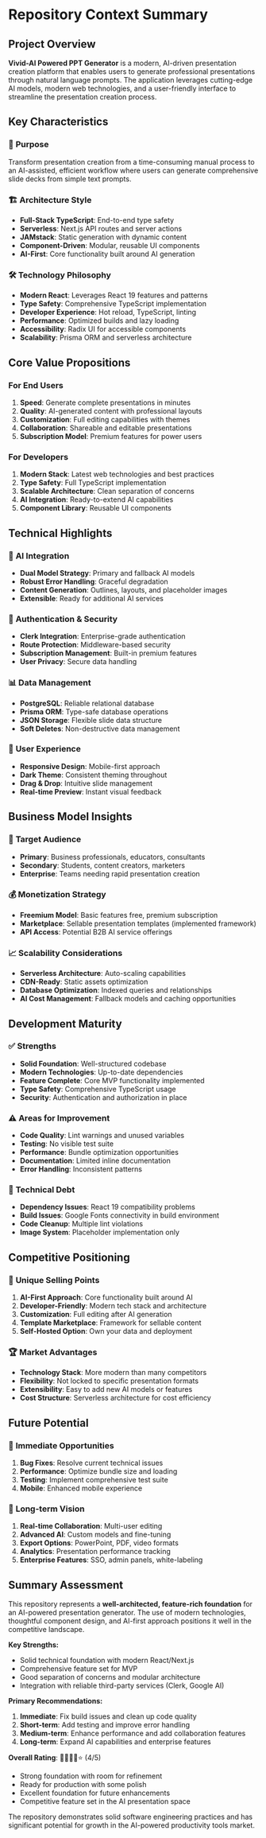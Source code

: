 # Repository Context Summary

## Project Overview

**Vivid-AI Powered PPT Generator** is a modern, AI-driven presentation creation platform that enables users to generate professional presentations through natural language prompts. The application leverages cutting-edge AI models, modern web technologies, and a user-friendly interface to streamline the presentation creation process.

## Key Characteristics

### 🎯 **Purpose**
Transform presentation creation from a time-consuming manual process to an AI-assisted, efficient workflow where users can generate comprehensive slide decks from simple text prompts.

### 🏗️ **Architecture Style**
- **Full-Stack TypeScript**: End-to-end type safety
- **Serverless**: Next.js API routes and server actions
- **JAMstack**: Static generation with dynamic content
- **Component-Driven**: Modular, reusable UI components
- **AI-First**: Core functionality built around AI generation

### 🛠️ **Technology Philosophy**
- **Modern React**: Leverages React 19 features and patterns
- **Type Safety**: Comprehensive TypeScript implementation
- **Developer Experience**: Hot reload, TypeScript, linting
- **Performance**: Optimized builds and lazy loading
- **Accessibility**: Radix UI for accessible components
- **Scalability**: Prisma ORM and serverless architecture

## Core Value Propositions

### For End Users
1. **Speed**: Generate complete presentations in minutes
2. **Quality**: AI-generated content with professional layouts
3. **Customization**: Full editing capabilities with themes
4. **Collaboration**: Shareable and editable presentations
5. **Subscription Model**: Premium features for power users

### For Developers
1. **Modern Stack**: Latest web technologies and best practices
2. **Type Safety**: Full TypeScript implementation
3. **Scalable Architecture**: Clean separation of concerns
4. **AI Integration**: Ready-to-extend AI capabilities
5. **Component Library**: Reusable UI components

## Technical Highlights

### 🤖 **AI Integration**
- **Dual Model Strategy**: Primary and fallback AI models
- **Robust Error Handling**: Graceful degradation
- **Content Generation**: Outlines, layouts, and placeholder images
- **Extensible**: Ready for additional AI services

### 🔐 **Authentication & Security**
- **Clerk Integration**: Enterprise-grade authentication
- **Route Protection**: Middleware-based security
- **Subscription Management**: Built-in premium features
- **User Privacy**: Secure data handling

### 📊 **Data Management**
- **PostgreSQL**: Reliable relational database
- **Prisma ORM**: Type-safe database operations
- **JSON Storage**: Flexible slide data structure
- **Soft Deletes**: Non-destructive data management

### 🎨 **User Experience**
- **Responsive Design**: Mobile-first approach
- **Dark Theme**: Consistent theming throughout
- **Drag & Drop**: Intuitive slide management
- **Real-time Preview**: Instant visual feedback

## Business Model Insights

### 🎯 **Target Audience**
- **Primary**: Business professionals, educators, consultants
- **Secondary**: Students, content creators, marketers
- **Enterprise**: Teams needing rapid presentation creation

### 💰 **Monetization Strategy**
- **Freemium Model**: Basic features free, premium subscription
- **Marketplace**: Sellable presentation templates (implemented framework)
- **API Access**: Potential B2B AI service offerings

### 📈 **Scalability Considerations**
- **Serverless Architecture**: Auto-scaling capabilities
- **CDN-Ready**: Static assets optimization
- **Database Optimization**: Indexed queries and relationships
- **AI Cost Management**: Fallback models and caching opportunities

## Development Maturity

### ✅ **Strengths**
- **Solid Foundation**: Well-structured codebase
- **Modern Technologies**: Up-to-date dependencies
- **Feature Complete**: Core MVP functionality implemented
- **Type Safety**: Comprehensive TypeScript usage
- **Security**: Authentication and authorization in place

### ⚠️ **Areas for Improvement**
- **Code Quality**: Lint warnings and unused variables
- **Testing**: No visible test suite
- **Performance**: Bundle optimization opportunities
- **Documentation**: Limited inline documentation
- **Error Handling**: Inconsistent patterns

### 🔄 **Technical Debt**
- **Dependency Issues**: React 19 compatibility problems
- **Build Issues**: Google Fonts connectivity in build environment
- **Code Cleanup**: Multiple lint violations
- **Image System**: Placeholder implementation only

## Competitive Positioning

### 🎯 **Unique Selling Points**
1. **AI-First Approach**: Core functionality built around AI
2. **Developer-Friendly**: Modern tech stack and architecture
3. **Customization**: Full editing after AI generation
4. **Template Marketplace**: Framework for sellable content
5. **Self-Hosted Option**: Own your data and deployment

### 🏆 **Market Advantages**
- **Technology Stack**: More modern than many competitors
- **Flexibility**: Not locked to specific presentation formats
- **Extensibility**: Easy to add new AI models or features
- **Cost Structure**: Serverless architecture for cost efficiency

## Future Potential

### 🚀 **Immediate Opportunities**
1. **Bug Fixes**: Resolve current technical issues
2. **Performance**: Optimize bundle size and loading
3. **Testing**: Implement comprehensive test suite
4. **Mobile**: Enhanced mobile experience

### 🔮 **Long-term Vision**
1. **Real-time Collaboration**: Multi-user editing
2. **Advanced AI**: Custom models and fine-tuning
3. **Export Options**: PowerPoint, PDF, video formats
4. **Analytics**: Presentation performance tracking
5. **Enterprise Features**: SSO, admin panels, white-labeling

## Summary Assessment

This repository represents a **well-architected, feature-rich foundation** for an AI-powered presentation generator. The use of modern technologies, thoughtful component design, and AI-first approach positions it well in the competitive landscape.

**Key Strengths:**
- Solid technical foundation with modern React/Next.js
- Comprehensive feature set for MVP
- Good separation of concerns and modular architecture
- Integration with reliable third-party services (Clerk, Google AI)

**Primary Recommendations:**
1. **Immediate**: Fix build issues and clean up code quality
2. **Short-term**: Add testing and improve error handling
3. **Medium-term**: Enhance performance and add collaboration features
4. **Long-term**: Expand AI capabilities and enterprise features

**Overall Rating**: 🌟🌟🌟🌟⭐ (4/5)
- Strong foundation with room for refinement
- Ready for production with some polish
- Excellent foundation for future enhancements
- Competitive feature set in the AI presentation space

The repository demonstrates solid software engineering practices and has significant potential for growth in the AI-powered productivity tools market.